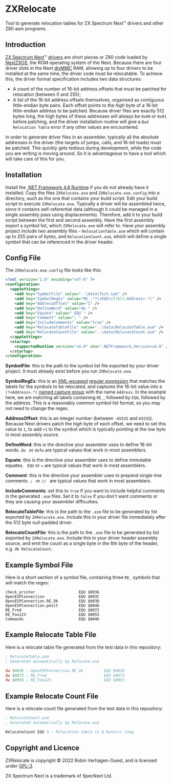 # ZXRelocate
Tool to generate relocation tables for ZX Spectrum Next™ drivers and other Z80 asm programs.

## Introduction
[ZX Spectrum Next](https://www.specnext.com/about/)™ [drivers](https://gitlab.com/thesmog358/tbblue/-/tree/master/src/asm/sample_prt) are short pieces or Z80 code loaded by [NextZXOS](https://gitlab.com/thesmog358/tbblue/-/tree/master/docs/nextzxos), the ROM operating system of the Next. Because there are four driver slots in the Next [divMMC](https://spectrumforeveryone.com/features/history-esxdos-divmmc-divmmc-enjoy/) RAM, allowing up to four drivers to be installed at the same time, the driver code must be relocatable. To achieve this, the driver format specification includes two data structures:

* A count of the number of 16-bit address offsets that must be patched for relocation (between 0 and 255);
* A list of the 16-bit address offsets themselves, organised as contiguous little-endian byte pairs. Each offset points to the _high_ byte of a 16-bit little-endian address to be patched. Because driver files are exactly 512 bytes long, the high bytes of these addresses will always be `0x00` or `0x01` before patching, and the driver installation routine will give a `Bad Relocation Table` error if any other values are encountered.

In order to generate driver files in an assembler, typically all the absolute addresses in the driver (the targets of jumps, calls, and 16-bit loads) must be patched. This quickly gets tedious during development, while the code you are writing is moving around. So it is advantageous to have a tool which will take care of this for you.

## Installation
Install the [.NET Framework 4.8  Runtime](https://dotnet.microsoft.com/en-us/download/dotnet-framework/thank-you/net48-web-installer) if you do not already have it installed. Copy the files `ZXRelocate.exe` and `ZXRelocate.exe.config` into a directory, such as the one that contains your build script. Edit your build script to execute `ZXRelocate.exe`. Typically a driver will be assembled twice, since it contains self-referential data (although it could be managed in a single assembly pass using displacements). Therefore, add it to your build script between the first and second assembly. Have the first assembly export a symbol list, which `ZXRelocate.exe` will refer to. Have your assembly project include two assembly files - `RelocationTable.asm` which will contain up to 255 pairs of bytes, and `RelocationCount.asm`, which will define a single symbol that can be referenced in the driver header.

## Config File
The `ZXRelocate.exe.config` file looks like this:

```xml
<?xml version="1.0" encoding="utf-8" ?>
<configuration>
  <appSettings>
    <add key="SymbolFile" value="..\data\Test.sym" />
    <add key="SymbolRegEx" value="RE_.*?\sEQU\s(?&lt;Address>.*)" />
    <add key="AddressOffset" value="1" />
    <add key="DefineWord" value="dw " />
    <add key="Equate" value=" EQU " />
    <add key="Comment" value="; " />
    <add key="IncludeComments" value="true" />
    <add key="RelocateTableFile" value="..\data\RelocateTable.asm" />
    <add key="RelocateCountFile" value="..\data\RelocateCount.asm" />
  </appSettings>
  <startup>
    <supportedRuntime version="v4.0" sku=".NETFramework,Version=v4.8" />
  </startup>
</configuration>
```
**SymbolFile**: this is the path to the symbol list file exported by your driver project. It must already exist before you run `ZXRelocate.exe`.

**SymbolRegEx**: this is an [XML-escaped](https://www.freeformatter.com/xml-escape.html) [regular expression](https://docs.microsoft.com/en-us/dotnet/standard/base-types/regular-expressions) that matches the labels for the symbols to be relocated, and captures the 16-bit value into a `(?<Address>.*)` [named capture group](https://www.regular-expressions.info/named.html) with the name `Address`. In the example here, we are matching all labels containing `RE_`, followed by `EQU`, followed by the address. This is a reasonably common symbol list format, so you may not need to change the regex.

**AddressOffset**: this is an integer number (between `-65535` and `65535`). Because Next drivers patch the _high_ byte of each offset, we need to set this value to `1`, to add `+1` to the symbol which is typically pointing at the low byte in most assembly source.

**DefineWord**: this is the directive your assembler uses to define 16-bit words. `dw ` or `defw` are typical values that work in most assemblers.

**Equate**: this is the directive your assembler uses to define immutable equates. ` EQU` or `=` are typical values that work in most assemblers.

**Comment**: this is the directive your assembler uses to prepend single-line comments. `; ` or `// ` are typical values that work in most assemblers.

**IncludeComments**: set this to `true` if you want to include helpful comments in the generated `.asm` files. Set it to `false` if you don't want comments or they are causing your assembler difficulties.

**RelocateTableFile**: this is the path to the `.asm` file to be generated by list exported by `ZXRelocate.exe`. Include this in your driver file immediately after the 512 byte null-padded driver.

**RelocateCountFile**: this is the path to the `.asm` file to be generated by list exported by `ZXRelocate.exe`. Include this in your driver header assembly source, and emit the count as a single byte in the 6th byte of the header, e.g. `db RelocateCount`.

## Example Symbol File
Here is a short section of a symbol file, containing three `RE_` symbols that will match the regex:

```
check_printer                   EQU $0036
OpenESPConnection               EQU $003C
OpenESPConnection.RE_Ok         EQU $003D
OpenESPConnection.pexit         EQU $0046
RE_Fred                         EQU $0072
RE_Foo123                       EQU $0055
Commands                        EQU $0046
```

## Example Relocate Table File
Here is a relocate table file generated from the test data in this repository:

```asm
; RelocateTable.asm
; Generated automatically by Relocate.exe

dw $003E ; OpenESPConnection.RE_Ok         EQU $003D
dw $0073 ; RE_Fred                         EQU $0072
dw $0056 ; RE_Foo123                       EQU $0055
```

## Example Relocate Count File
Here is a relocate count file generated from the test data in this repository:

```asm
; RelocateCount.asm
; Generated automatically by Relocate.exe

RelocateCount EQU 3 ; Relocation table is 6 byte(s) long
```
## Copyright and Licence
ZXRelocate is copyright © 2022 Robin Verhagen-Guest, and is licensed under [GPL-3](https://github.com/Threetwosevensixseven/ZXRelocate/blob/main/LICENSE).

ZX Spectrum Next is a trademark of SpecNext Ltd.
